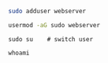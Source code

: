 ````bash
sudo adduser webserver
````

````bash
usermod -aG sudo webserver
````

````
sudo su    # switch user
````

````
whoami
````